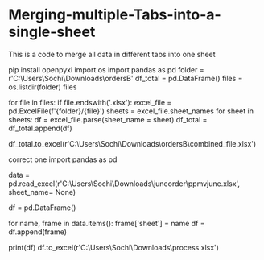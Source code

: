 # Merging-multiple-Tabs-into-a-single-sheet
This is a code to merge all data in different tabs into one sheet

pip install openpyxl
import os
import pandas as pd
folder = r'C:\Users\Sochi\Downloads\ordersB'
df_total = pd.DataFrame()
files = os.listdir(folder)
files

for file in files:
    if file.endswith('.xlsx'):
        excel_file = pd.ExcelFile(f'{folder}/{file}')
        sheets = excel_file.sheet_names
        for sheet in sheets:
            df = excel_file.parse(sheet_name = sheet)
            df_total = df_total.append(df)
            
df_total.to_excel(r'C:\Users\Sochi\Downloads\ordersB\combined_file.xlsx')

correct one
import pandas as pd

data = pd.read_excel(r'C:\Users\Sochi\Downloads\juneorder\ppmvjune.xlsx', sheet_name= None)

df = pd.DataFrame()

for name, frame in data.items():
    frame['sheet'] = name
    df = df.append(frame)

print(df)
df.to_excel(r'C:\Users\Sochi\Downloads\process.xlsx')
